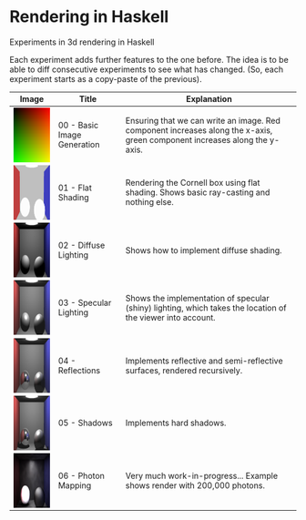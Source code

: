 # Rendering in Haskell

Experiments in 3d rendering in Haskell

Each experiment adds further features to the one before. The idea is to be able to diff consecutive experiments to see what has changed. (So, each experiment starts as a copy-paste of the previous).

| Image | Title | Explanation |
| ----- | ----- | ----------- |
| <img src="https://raw.githubusercontent.com/stu-smith/rendering-in-haskell/master/output/experiment00.png" width="128" height="96" align="left" /> | 00 - Basic Image Generation | Ensuring that we can write an image. Red component increases along the x-axis, green component increases along the y-axis. |
| <img src="https://raw.githubusercontent.com/stu-smith/rendering-in-haskell/master/output/experiment01.png" width="128" height="96" align="left" /> | 01 - Flat Shading | Rendering the Cornell box using flat shading. Shows basic ray-casting and nothing else. |
| <img src="https://raw.githubusercontent.com/stu-smith/rendering-in-haskell/master/output/experiment02.png" width="128" height="96" align="left" /> | 02 - Diffuse Lighting | Shows how to implement diffuse shading. |
| <img src="https://raw.githubusercontent.com/stu-smith/rendering-in-haskell/master/output/experiment03.png" width="128" height="96" align="left" /> | 03 - Specular Lighting | Shows the implementation of specular (shiny) lighting, which takes the location of the viewer into account. |
| <img src="https://raw.githubusercontent.com/stu-smith/rendering-in-haskell/master/output/experiment04.png" width="128" height="96" align="left" /> | 04 - Reflections | Implements reflective and semi-reflective surfaces, rendered recursively. |
| <img src="https://raw.githubusercontent.com/stu-smith/rendering-in-haskell/master/output/experiment05.png" width="128" height="96" align="left" /> | 05 - Shadows | Implements hard shadows. |
| <img src="https://raw.githubusercontent.com/stu-smith/rendering-in-haskell/master/output/experiment06.png" width="128" height="96" align="left" /> | 06 - Photon Mapping | Very much work-in-progress... Example shows render with 200,000 photons. |